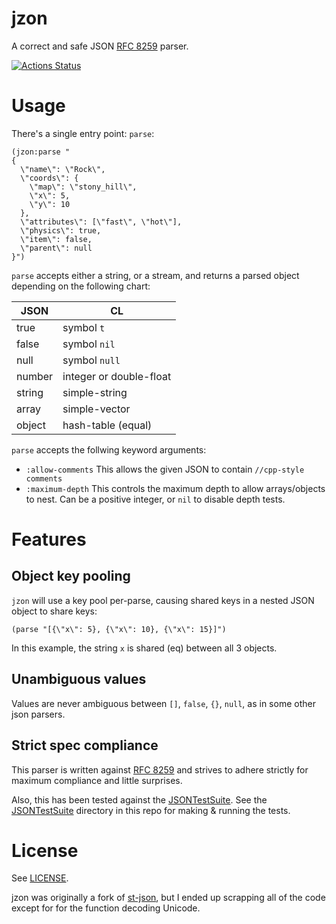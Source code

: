 # jzon

A correct and safe JSON [RFC 8259](https://tools.ietf.org/html/rfc8259) parser.

[![Actions Status](https://github.com/Zulu-Inuoe/jzon/workflows/ci/badge.svg)](https://github.com/Zulu-Inuoe/jzon/actions)


# Usage

There's a single entry point: `parse`:

``` common-lisp
(jzon:parse "
{
  \"name\": \"Rock\",
  \"coords\": {
    \"map\": \"stony_hill\",
    \"x\": 5,
    \"y\": 10
  },
  \"attributes\": [\"fast\", \"hot\"],
  \"physics\": true,
  \"item\": false,
  \"parent\": null
}")
```

`parse` accepts either a string, or a stream, and returns a parsed object depending on the following chart:


| JSON   | CL                      |
|--------|-------------------------|
| true   | symbol `t`              |
| false  | symbol `nil`            |
| null   | symbol `null`           |
| number | integer or double-float |
| string | simple-string           |
| array  | simple-vector           |
| object | hash-table (equal)      |

`parse` accepts the follwing keyword arguments:
* `:allow-comments` This allows the given JSON to contain `//cpp-style comments`
* `:maximum-depth` This controls the maximum depth to allow arrays/objects to nest. Can be a positive integer, or `nil` to disable depth tests.

# Features

## Object key pooling

`jzon` will use a key pool per-parse, causing shared keys in a nested JSON object to share keys:

``` common-lisp
(parse "[{\"x\": 5}, {\"x\": 10}, {\"x\": 15}]")
```
In this example, the string `x` is shared (eq) between all 3 objects.

## Unambiguous values

Values are never ambiguous between `[]`, `false`, `{}`, `null`, as in some other json parsers.

## Strict spec compliance

This parser is written against [RFC 8259](https://tools.ietf.org/html/rfc8259) and strives to adhere strictly for maximum compliance and little surprises.

Also, this has been tested against the [JSONTestSuite](https://github.com/nst/JSONTestSuite). See the [JSONTestSuite](JSONTestSuite/) directory in this repo for making & running the tests.

# License

See [LICENSE](LICENSE).

jzon was originally a fork of [st-json](https://marijnhaverbeke.nl/st-json/), but I ended up scrapping all of the code except for for the function decoding Unicode.
